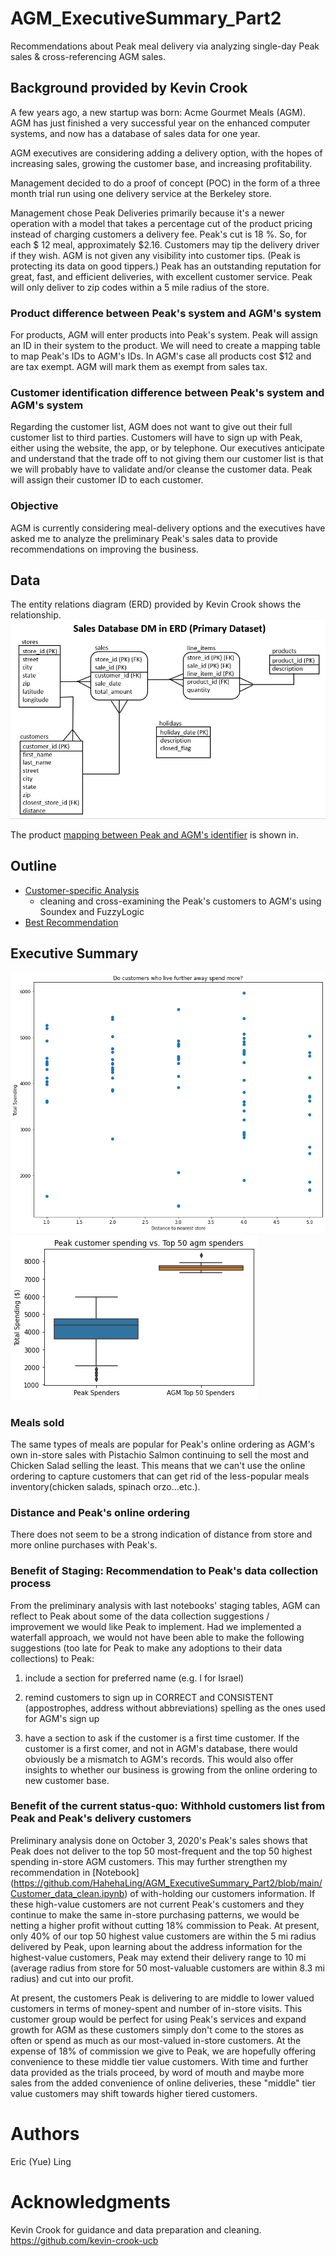# AGM_ExecutiveSummary_Part2
Recommendations about Peak meal delivery via analyzing single-day Peak sales &amp; cross-referencing AGM sales. 

## Background provided by Kevin Crook
A few years ago, a new startup was born: Acme Gourmet Meals (AGM). AGM has just finished a very successful year on the enhanced computer systems, and now has a database of sales data for one year.

AGM executives are considering adding a delivery option, with the hopes of increasing sales, growing the customer base, and increasing profitability.

Management decided to do a proof of concept (POC) in the form of a three month trial run using one delivery service at the Berkeley store.

Management chose Peak Deliveries primarily because it's a newer operation with a model that takes a percentage cut of the product pricing instead of charging customers a delivery fee. Peak's cut is 18 %. So, for each $ 12 meal, approximately $2.16. Customers may tip the delivery driver if they wish. AGM is not given any visibility into customer tips. (Peak is protecting its data on good tippers.) Peak has an outstanding reputation for great, fast, and efficient deliveries, with excellent customer service. Peak will only deliver to zip codes within a 5 mile radius of the store.

### Product difference between Peak's system and AGM's system
For products, AGM will enter products into Peak's system. Peak will assign an ID in their system to the product. We will need to create a mapping table to map Peak's IDs to AGM's IDs. In AGM's case all products cost $12 and are tax exempt. AGM will mark them as exempt from sales tax.

### Customer identification difference between Peak's system and AGM's system
Regarding the customer list, AGM does not want to give out their full customer list to third parties. Customers will have to sign up with Peak, either using the website, the app, or by telephone. Our executives anticipate and understand that the trade off to not giving them our customer list is that we will probably have to validate and/or cleanse the customer data. Peak will assign their customer ID to each customer.

### Objective
AGM is currently considering meal-delivery options and the executives have asked me to analyze the preliminary Peak's sales data to provide recommendations on improving the business. 


## Data
The entity relations diagram (ERD) provided by Kevin Crook shows the relationship. 
![alt text](https://github.com/HahehaLing/AGM_ExecutiveSummary/blob/main/Sales%20Database%20ERD.jpeg)

The product [mapping between Peak and AGM's identifier](https://github.com/HahehaLing/AGM_ExecutiveSummary_Part2/blob/main/peak_product_mapping_to_agm.csv) is shown in.

## Outline
  - [Customer-specific Analysis](https://github.com/HahehaLing/AGM_ExecutiveSummary_Part2/blob/main/Customer_data_clean.ipynb)
    - cleaning and cross-examining the Peak's customers to AGM's using Soundex and FuzzyLogic
  - [Best Recommendation](https://github.com/HahehaLing/AGM_ExecutiveSummary_Part2/blob/main/Best_Recommendation.ipynb)


## Executive Summary
![alt text](https://github.com/HahehaLing/AGM_ExecutiveSummary_Part2/blob/main/distance_vs_spending.png)
![alt text](https://github.com/HahehaLing/AGM_ExecutiveSummary_Part2/blob/main/PeakvsAGM_valuedcustomer_boxplot.png)


### Meals sold

The same types of meals are popular for Peak's online ordering as AGM's own in-store sales with Pistachio Salmon continuing to sell the most and Chicken Salad selling the least. This means that we can't use the online ordering to capture customers that can get rid of the less-popular meals inventory(chicken salads, spinach orzo...etc.).

### Distance and Peak's online ordering
There does not seem to be a strong indication of distance from store and more online purchases with Peak's.  


### Benefit of Staging: Recommendation to Peak's data collection process
From the preliminary analysis with last notebooks' staging tables, AGM can reflect to Peak about some of the data collection suggestions / improvement we would like Peak to implement. Had we implemented a waterfall approach, we would not have been able to make the following suggestions (too late for Peak to make any adoptions to their data collections) to Peak:

1) include a section for preferred name (e.g. I for Israel)

2) remind customers to sign up in CORRECT and CONSISTENT (appostrophes, address without abbreviations) spelling as the ones used for AGM's sign up

3) have a section to ask if the customer is a first time customer. If the customer is a first comer, and not in AGM's database, there would obviously be a mismatch to AGM's records. This would also offer insights to whether our business is growing from the online ordering to new customer base. 


### Benefit of the current status-quo: Withhold customers list from Peak and Peak's delivery customers

Preliminary analysis done on October 3, 2020's Peak's sales shows that Peak does not deliver to the top 50 most-frequent and the top 50 highest spending in-store AGM customers. This may further strengthen my recommendation in [Notebook] (https://github.com/HahehaLing/AGM_ExecutiveSummary_Part2/blob/main/Customer_data_clean.ipynb) of with-holding our customers information. If these high-value customers are not current Peak's customers and they continue to make the same in-store purchasing patterns, we would be netting a higher profit without cutting 18% commission to Peak. At present, only 40% of our top 50 highest value customers are within the 5 mi radius delivered by Peak, upon learning about the address information for the highest-value customers, Peak may extend their delivery range to 10 mi (average radius from store for 50 most-valuable customers are within 8.3 mi radius) and cut into our profit. 

At present, the customers Peak is delivering to are middle to lower valued customers in terms of money-spent and number of in-store visits. This customer group would be perfect for using Peak's services and expand growth for AGM as these customers simply don't come to the stores as often or spend as much as our most-valued in-store customers. At the expense of 18% of commission we give to Peak, we are hopefully offering convenience to these middle tier value customers. With time and further data provided as the trials proceed, by word of mouth and maybe more sales from the added convenience of online deliveries, these "middle" tier value customers may shift towards higher tiered customers.

# Authors
Eric (Yue) Ling

# Acknowledgments
Kevin Crook for guidance and data preparation and cleaning. https://github.com/kevin-crook-ucb
